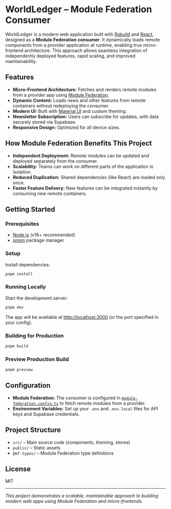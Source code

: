 # WorldLedger – Module Federation Consumer

WorldLedger is a modern web application built with [Rsbuild](https://rsbuild.dev/) and [React](https://react.dev/), designed as a **Module Federation consumer**. It dynamically loads remote components from a provider application at runtime, enabling true micro-frontend architecture. This approach allows seamless integration of independently deployed features, rapid scaling, and improved maintainability.

## Features

- **Micro-Frontend Architecture:** Fetches and renders remote modules from a provider app using [Module Federation](https://webpack.js.org/concepts/module-federation/).
- **Dynamic Content:** Loads news and other features from remote containers without redeploying the consumer.
- **Modern UI:** Built with [Material UI](https://mui.com/) and custom theming.
- **Newsletter Subscription:** Users can subscribe for updates, with data securely stored via Supabase.
- **Responsive Design:** Optimized for all device sizes.

## How Module Federation Benefits This Project

- **Independent Deployment:** Remote modules can be updated and deployed separately from the consumer.
- **Scalability:** Teams can work on different parts of the application in isolation.
- **Reduced Duplication:** Shared dependencies (like React) are loaded only once.
- **Faster Feature Delivery:** New features can be integrated instantly by consuming new remote containers.

## Getting Started

### Prerequisites

- [Node.js](https://nodejs.org/) (v16+ recommended)
- [pnpm](https://pnpm.io/) package manager

### Setup

Install dependencies:

```bash
pnpm install
```

### Running Locally

Start the development server:

```bash
pnpm dev
```

The app will be available at [http://localhost:3000](http://localhost:3000) (or the port specified in your config).

### Building for Production

```bash
pnpm build
```

### Preview Production Build

```bash
pnpm preview
```

## Configuration

- **Module Federation:** The consumer is configured in [`module-federation.config.ts`](module-federation.config.ts) to fetch remote modules from a provider.
- **Environment Variables:** Set up your `.env` and `.env.local` files for API keys and Supabase credentials.

## Project Structure

- `src/` – Main source code (components, theming, stores)
- `public/` – Static assets
- `@mf-types/` – Module Federation type definitions

## License

MIT

---

*This project demonstrates a scalable, maintainable approach to building modern web apps using Module Federation and micro-frontends.*